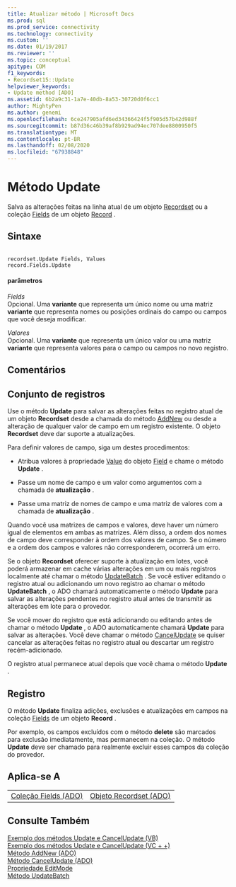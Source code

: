 ```yaml
---
title: Atualizar método | Microsoft Docs
ms.prod: sql
ms.prod_service: connectivity
ms.technology: connectivity
ms.custom: ''
ms.date: 01/19/2017
ms.reviewer: ''
ms.topic: conceptual
apitype: COM
f1_keywords:
- Recordset15::Update
helpviewer_keywords:
- Update method [ADO]
ms.assetid: 6b2a9c31-1a7e-40db-8a53-30720d0f6cc1
author: MightyPen
ms.author: genemi
ms.openlocfilehash: 6ce247905afd6ed34366424f5f905d57b42d988f
ms.sourcegitcommit: b87d36c46b39af8b929ad94ec707dee8800950f5
ms.translationtype: MT
ms.contentlocale: pt-BR
ms.lasthandoff: 02/08/2020
ms.locfileid: "67938848"
---
```

# <a name="update-method"></a>Método Update
Salva as alterações feitas na linha atual de um objeto [Recordset](../../../ado/reference/ado-api/recordset-object-ado.md) ou a coleção [Fields](../../../ado/reference/ado-api/fields-collection-ado.md) de um objeto [Record](../../../ado/reference/ado-api/record-object-ado.md) .  
  
## <a name="syntax"></a>Sintaxe  
  
```  
  
recordset.Update Fields, Values  
record.Fields.Update  
```  
  
#### <a name="parameters"></a>parâmetros  
 *Fields*  
 Opcional. Uma **variante** que representa um único nome ou uma matriz **variante** que representa nomes ou posições ordinais do campo ou campos que você deseja modificar.  
  
 *Valores*  
 Opcional. Uma **variante** que representa um único valor ou uma matriz **variante** que representa valores para o campo ou campos no novo registro.  
  
## <a name="remarks"></a>Comentários  
  
## <a name="recordset"></a>Conjunto de registros  
 Use o método **Update** para salvar as alterações feitas no registro atual de um objeto **Recordset** desde a chamada do método [AddNew](../../../ado/reference/ado-api/addnew-method-ado.md) ou desde a alteração de qualquer valor de campo em um registro existente. O objeto **Recordset** deve dar suporte a atualizações.  
  
 Para definir valores de campo, siga um destes procedimentos:  
  
-   Atribua valores à propriedade [Value](../../../ado/reference/ado-api/value-property-ado.md) do objeto [Field](../../../ado/reference/ado-api/field-object.md) e chame o método **Update** .  
  
-   Passe um nome de campo e um valor como argumentos com a chamada de **atualização** .  
  
-   Passe uma matriz de nomes de campo e uma matriz de valores com a chamada de **atualização** .  
  
 Quando você usa matrizes de campos e valores, deve haver um número igual de elementos em ambas as matrizes. Além disso, a ordem dos nomes de campo deve corresponder à ordem dos valores de campo. Se o número e a ordem dos campos e valores não corresponderem, ocorrerá um erro.  
  
 Se o objeto **Recordset** oferecer suporte à atualização em lotes, você poderá armazenar em cache várias alterações em um ou mais registros localmente até chamar o método [UpdateBatch](../../../ado/reference/ado-api/updatebatch-method.md) . Se você estiver editando o registro atual ou adicionando um novo registro ao chamar o método **UpdateBatch** , o ADO chamará automaticamente o método **Update** para salvar as alterações pendentes no registro atual antes de transmitir as alterações em lote para o provedor.  
  
 Se você mover do registro que está adicionando ou editando antes de chamar o método **Update** , o ADO automaticamente chamará **Update** para salvar as alterações. Você deve chamar o método [CancelUpdate](../../../ado/reference/ado-api/cancelupdate-method-ado.md) se quiser cancelar as alterações feitas no registro atual ou descartar um registro recém-adicionado.  
  
 O registro atual permanece atual depois que você chama o método **Update** .  
  
## <a name="record"></a>Registro  
 O método **Update** finaliza adições, exclusões e atualizações em campos na coleção [Fields](../../../ado/reference/ado-api/fields-collection-ado.md) de um objeto **Record** .  
  
 Por exemplo, os campos excluídos com o método **delete** são marcados para exclusão imediatamente, mas permanecem na coleção. O método **Update** deve ser chamado para realmente excluir esses campos da coleção do provedor.  
  
## <a name="applies-to"></a>Aplica-se A  
  
|||  
|-|-|  
|[Coleção Fields (ADO)](../../../ado/reference/ado-api/fields-collection-ado.md)|[Objeto Recordset (ADO)](../../../ado/reference/ado-api/recordset-object-ado.md)|  
  
## <a name="see-also"></a>Consulte Também  
 [Exemplo dos métodos Update e CancelUpdate (VB)](../../../ado/reference/ado-api/update-and-cancelupdate-methods-example-vb.md)   
 [Exemplo dos métodos Update e CancelUpdate (VC + +)](../../../ado/reference/ado-api/update-and-cancelupdate-methods-example-vc.md)   
 [Método AddNew (ADO)](../../../ado/reference/ado-api/addnew-method-ado.md)   
 [Método CancelUpdate (ADO)](../../../ado/reference/ado-api/cancelupdate-method-ado.md)   
 [Propriedade EditMode](../../../ado/reference/ado-api/editmode-property.md)   
 [Método UpdateBatch](../../../ado/reference/ado-api/updatebatch-method.md)
